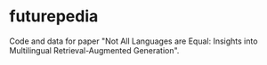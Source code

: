 # futurepedia
Code and data for paper "Not All Languages are Equal: Insights into Multilingual Retrieval-Augmented Generation".
